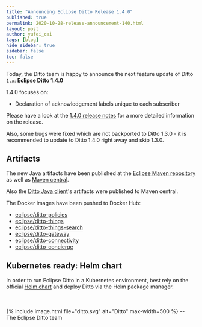 ```yaml
---
title: "Announcing Eclipse Ditto Release 1.4.0"
published: true
permalink: 2020-10-28-release-announcement-140.html
layout: post
author: yufei_cai
tags: [blog]
hide_sidebar: true
sidebar: false
toc: false
---
```


Today, the Ditto team is happy to announce the next feature update of Ditto `1.x`: **Eclipse Ditto 1.4.0**

1.4.0 focuses on:

* Declaration of acknowledgement labels unique to each subscriber

Please have a look at the [1.4.0 release notes](release_notes_140.html) for a more detailed information on the release.

Also, some bugs were fixed which are not backported to Ditto 1.3.0 - it is recommended to update to Ditto 1.4.0 right
away and skip 1.3.0.


## Artifacts

The new Java artifacts have been published at the [Eclipse Maven repository](https://repo.eclipse.org/content/repositories/ditto/)
as well as [Maven central](https://repo1.maven.org/maven2/org/eclipse/ditto/).

Also the [Ditto Java client](client-sdk-java.html)'s artifacts were published to Maven central.

The Docker images have been pushed to Docker Hub:
* [eclipse/ditto-policies](https://hub.docker.com/r/eclipse/ditto-policies/)
* [eclipse/ditto-things](https://hub.docker.com/r/eclipse/ditto-things/)
* [eclipse/ditto-things-search](https://hub.docker.com/r/eclipse/ditto-things-search/)
* [eclipse/ditto-gateway](https://hub.docker.com/r/eclipse/ditto-gateway/)
* [eclipse/ditto-connectivity](https://hub.docker.com/r/eclipse/ditto-connectivity/)
* [eclipse/ditto-concierge](https://hub.docker.com/r/eclipse/ditto-concierge/)


## Kubernetes ready: Helm chart

In order to run Eclipse Ditto in a Kubernetes environment, best rely on the official 
[Helm chart](https://hub.helm.sh/charts/eclipse-iot/ditto) and deploy Ditto via the Helm package manager.


<br/>
<br/>
{% include image.html file="ditto.svg" alt="Ditto" max-width=500 %}
--<br/>
The Eclipse Ditto team
